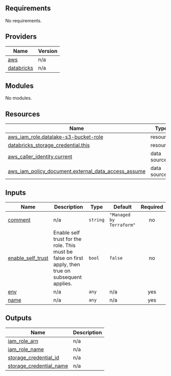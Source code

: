<!-- BEGIN_TF_DOCS -->
## Requirements

No requirements.

## Providers

| Name | Version |
|------|---------|
| <a name="provider_aws"></a> [aws](#provider\_aws) | n/a |
| <a name="provider_databricks"></a> [databricks](#provider\_databricks) | n/a |

## Modules

No modules.

## Resources

| Name | Type |
|------|------|
| [aws_iam_role.datalake-s3-bucket-role](https://registry.terraform.io/providers/hashicorp/aws/latest/docs/resources/iam_role) | resource |
| [databricks_storage_credential.this](https://registry.terraform.io/providers/databricks/databricks/latest/docs/resources/storage_credential) | resource |
| [aws_caller_identity.current](https://registry.terraform.io/providers/hashicorp/aws/latest/docs/data-sources/caller_identity) | data source |
| [aws_iam_policy_document.external_data_access_assume](https://registry.terraform.io/providers/hashicorp/aws/latest/docs/data-sources/iam_policy_document) | data source |

## Inputs

| Name | Description | Type | Default | Required |
|------|-------------|------|---------|:--------:|
| <a name="input_comment"></a> [comment](#input\_comment) | n/a | `string` | `"Managed by Terraform"` | no |
| <a name="input_enable_self_trust"></a> [enable\_self\_trust](#input\_enable\_self\_trust) | Enable self trust for the role. This must be false on first apply, then true on subsequent applies. | `bool` | `false` | no |
| <a name="input_env"></a> [env](#input\_env) | n/a | `any` | n/a | yes |
| <a name="input_name"></a> [name](#input\_name) | n/a | `any` | n/a | yes |

## Outputs

| Name | Description |
|------|-------------|
| <a name="output_iam_role_arn"></a> [iam\_role\_arn](#output\_iam\_role\_arn) | n/a |
| <a name="output_iam_role_name"></a> [iam\_role\_name](#output\_iam\_role\_name) | n/a |
| <a name="output_storage_credential_id"></a> [storage\_credential\_id](#output\_storage\_credential\_id) | n/a |
| <a name="output_storage_credential_name"></a> [storage\_credential\_name](#output\_storage\_credential\_name) | n/a |
<!-- END_TF_DOCS -->
